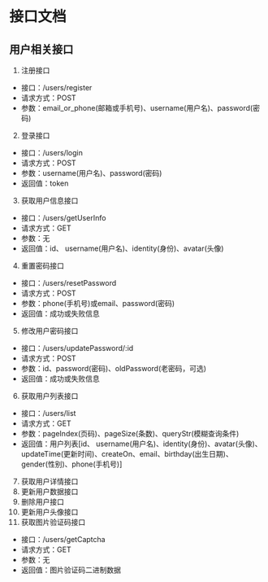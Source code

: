 # 接口文档

## 用户相关接口

1. 注册接口
- 接口：/users/register
- 请求方式：POST
- 参数：email_or_phone(邮箱或手机号)、username(用户名)、password(密码)

2. 登录接口
- 接口：/users/login
- 请求方式：POST
- 参数：username(用户名)、password(密码)
- 返回值：token

3. 获取用户信息接口
- 接口：/users/getUserInfo
- 请求方式：GET
- 参数：无
- 返回值：id、 username(用户名)、identity(身份)、avatar(头像)

4. 重置密码接口
- 接口：/users/resetPassword
- 请求方式：POST
- 参数：phone(手机号)或email、password(密码)
- 返回值：成功或失败信息

5. 修改用户密码接口
- 接口：/users/updatePassword/:id
- 请求方式：POST
- 参数：id、password(密码)、oldPassword(老密码，可选)
- 返回值：成功或失败信息

6. 获取用户列表接口
- 接口：/users/list
- 请求方式：GET
- 参数：pageIndex(页码)、pageSize(条数)、queryStr(模糊查询条件)
- 返回值：用户列表[id、 username(用户名)、identity(身份)、avatar(头像)、updateTime(更新时间)、createOn、email、birthday(出生日期)、gender(性别)、phone(手机号)]

7. 获取用户详情接口
8. 更新用户数据接口
9. 删除用户接口
10. 更新用户头像接口
11. 获取图片验证码接口
- 接口：/users/getCaptcha
- 请求方式：GET
- 参数：无
- 返回值：图片验证码二进制数据

